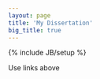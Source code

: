 ```yaml
---
layout: page
title: 'My Dissertation'
big_title: true
---
```

{% include JB/setup %}

Use links above